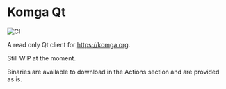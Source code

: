# Komga Qt


![CI](https://github.com/bayang/komga_qt/workflows/CI/badge.svg?branch=master)

A read only Qt client for https://komga.org.

Still WIP at the moment.

Binaries are available to download in the Actions section and are provided as is.